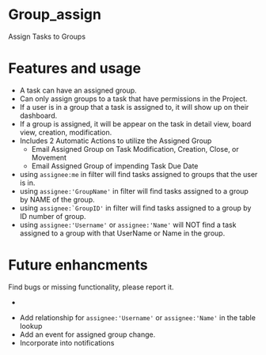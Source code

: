 # Group_assign
Assign Tasks to Groups

# Features and usage
* A task can have an assigned group.
* Can only assign groups to a task that have permissions in the Project.
* If a user is in a group that a task is assigned to, it will show up on their dashboard.
* If a group is assigned, it will be appear on the task in detail view, board view, creation, modification. 
* Includes 2 Automatic Actions to utilize the Assigned Group
  * Email Assigned Group on Task Modification, Creation, Close, or Movement
  * Email Assigned Group of impending Task Due Date
* using ``assignee:me`` in filter will find tasks assigned to groups that the user is in.
* using ``assignee:'GroupName'`` in filter will find tasks assigned to a group by NAME of the group.
* using ``assignee:`GroupID'`` in filter will find tasks assigned to a group by ID number of group.
* using ``assignee:'Username'`` or ``assignee:'Name'`` will NOT find a task assigned to a group with that UserName or Name in the group. 

# Future enhancments
Find bugs or missing functionality, please report it.

* ~~~Add a few basic automatic actions that utilize Groups assigned~~
* Add relationship for ``assignee:'Username'`` or ``assignee:'Name'`` in the table lookup 
* Add an event for assigned group change.
* Incorporate into notifications
